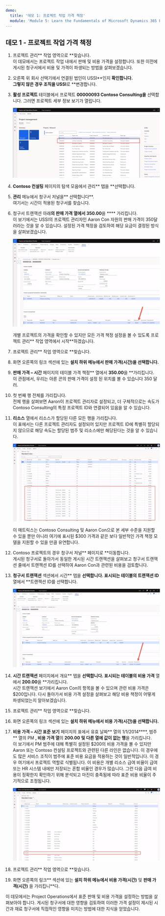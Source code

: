 ```yaml
---
demo:
  title: '데모 1: 프로젝트 작업 가격 책정'
  module: 'Module 5: Learn the Fundamentals of Microsoft Dynamics 365 Project Operations'
---
```


## 데모 1 - 프로젝트 작업 가격 책정

1. 프로젝트 관리** 작업 영역으로 **찾습니다.  
    이 데모에서는 프로젝트 작업 내에서 판매 및 비용 가격을 설정합니다. 또한 이전에 게시된 청구서에서 비용 및 가격이 파생되는 방법을 살펴보겠습니다.

1. 오른쪽 위 회사 선택기에서 연결된 법인이 USSI**인지 **확인합니다.  
    그렇지 않은 경우 조직을 USSI**로 **변경합니다.

1. **활성 프로젝트** 테이블에서 프로젝트 **00000093 Contoso Consulting을** 선택합니다. 그러면 프로젝트 세부 정보 보기가 열립니다.

    ![Contoso Consulting이 활성 프로젝트 테이블에 강조 표시된 프로젝트 관리 작업 영역의 스크린샷](./media/projops_prices_1_selecting_contoso_consulting.png)

1. **Contoso 컨설팅** 페이지의 탐색 모음에서 관리** 탭을 **선택합니다.

1. **관리** 메뉴에서 청구서 저널을** 선택합니다**.  
    여기서는 시간이 적용된 청구서를 찾습니다.

1. 청구서 트랜잭션 아래**의 **판매 가격** 열에서 350.00**을 **** 가리킵니다.  
    이 보기에서는 USSI의 프로젝트 관리자인 Aaron Con 자원의 판매 가격이 350달러라는 것을 알 수 있습니다. 설정된 가격 책정을 검토하여 해당 요금이 결정된 방식을 살펴보겠습니다.

    ![판매 가격 열에 값 350이 강조 표시된 청구서 저널의 스크린샷.](./media/projops_prices_2_point_to_350.png)  

    개별 프로젝트의 가격을 확인할 수 있지만 모든 가격 책정 설정을 볼 수 있도록 프로젝트 관리** 작업 영역에서 시작**하겠습니다.

1. 프로젝트 관리** 작업 영역으로 **찾습니다.

1. 화면 오른쪽의 링크 섹션에 있는 ****설치** 하위 메뉴에서 판매 가격(시간)**을 선택합니다**.**

1. **판매 가격 – 시간** 페이지의 테이블 가격 책정** 열에서 **350.00**을 **가리킵니다.  
이 관점에서, 우리는 아론 콘의 판매 가격이 설정 된 위치를 볼 수 있습니다 350 달러.

1. 첫 번째 행 전체를 가리킵니다.  
    전체 행을 살펴보면 Aaron이 프로젝트 관리자로 설정되고, 더 구체적으로는 속도가 Contoso Consulting의 특정 프로젝트 ID와 연결되어 있음을 알 수 있습니다.

1. **리소스** 열에서 리소스가 할당된 다른 모든 행을 가리킵니다.  
    이 표에서는 다른 프로젝트 관리자도 설정되어 있지만 프로젝트 ID에 특별히 할당되지 않으므로 해당 속도는 할당된 범주 및 리소스에만 해당된다는 것을 알 수 있습니다.

    ![테이블에 리소스가 할당된 모든 행이 강조 표시된 판매 가격 - 시간 페이지의 스크린샷.](./media/projops_prices_3_resources_table.png)  

    이 매트릭스는 Contoso Consulting 및 Aaron Con으로 본 세부 수준을 지원할 수 있을 뿐만 아니라 여기에 표시된 $300 가격과 같은 보다 일반적인 가격 책정 모델을 지원할 수 있을 만큼 유연합니다.

1. Contoso 프로젝트의 경우 청구서 저널** 페이지로 **이동합니다.  
    게시된 청구서로 돌아가서 동일한 게시된 시간 트랜잭션을 살펴보고 청구서 트랜잭션 줄에서 트랜잭션 ID를 선택하여 Aaron Con과 관련된 비용을 검토합니다.

1. **청구서 트랜잭션** 섹션에서 시간** 탭을 **선택합니다. 표시되는 테이블의 트랜잭션 ID** 열에서 **트랜잭션 ID를 선택합니다.

    ![트랜잭션 ID 열이 강조 표시된 청구서 저널 페이지의 스크린샷.](./media/projops_prices_4_select_a_transaction_id.png)

1. **시간 트랜잭션** 페이지에서 개요** 탭을 **선택합니다. 표시되는 테이블의 비용 가격** 열에서 **200.00**을 **가리킵니다.  
    시간 트랜잭션 보기에서 Aaron Con의 항목을 볼 수 있으며 관련 비용 가격은 $200입니다. 다시 돌아가서 비용 가격 설정을 살펴보고 해당 비용 책정이 어떻게 파생되었는지 알아보겠습니다.

1. 프로젝트 관리** 작업 영역으로 **찾습니다.

1. 화면 오른쪽의 링크 섹션에 있는 ****설치** 하위 메뉴에서 비용 가격(시간)**을 선택합니다**.**

1. **비용 가격 – 시간 표준 보기** 페이지의 표에서 유효 날짜** 열의 1/1/2014****, 범주** 열의 PM **, **비용 가격** 열**의 **200.00** **및 다른 열에 값이 없는 행**을 가리킵니다.  
    이 보기에서 PM 범주에 대해 특별히 설정된 $200의 비용 가격을 볼 수 있지만 Aaron 또는 Contoso 컨설팅 프로젝트와 관련된 다른 라인은 없습니다. 이 경우에도 많은 서비스 조직이 범주에 표준 비용 요금을 적용하는 것이 일반적입니다. 이 경우 여기에서 프로젝트 역할로 식별됩니다. 이 비용은 개별 리소스 급여 비율이 급여 또는 HR 시스템 내에만 저장되는 혼합 비율인 경우가 많습니다. 그런 다음 급여 비용이 정확한지 확인하기 위해 분석되고 마진이 충족됨에 따라 표준 비용 비율이 주기적으로 조정됩니다.

    ![PM 가격 책정 행이 강조 표시된 비용 가격 - 시간 테이블의 스크린샷.](./media/projops_prices_5_cost_price_hour_table.png)

1. 프로젝트 관리** 작업 영역으로 **찾습니다.

1. 화면 오른쪽의 링크** 섹션에 있는 ****설치** 하위 메뉴에서 비용 가격(시간)** 및 **판매 가격(시간)** 을 가리킵니**다.  

이 데모에서는 Project Operations에서 표준 판매 및 비용 가격을 설정하는 방법을 살펴보아야 합니다. 게시된 청구서에 대한 영향을 검토하여 이러한 가격 설정이 제시된 시간과 재료 청구서에 직접적인 영향을 미치는 방법에 대한 지식을 얻었습니다.
